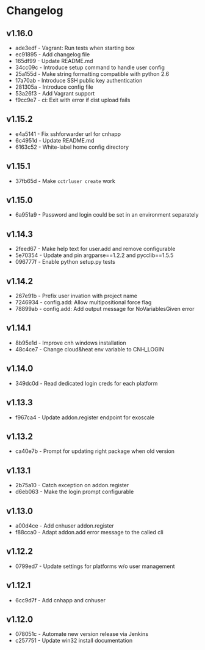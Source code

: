 # Changelog

## v1.16.0

* ade3edf - Vagrant: Run tests when starting box
* ec91895 - Add changelog file
* 165df99 - Update README.md
* 34cc09c - Introduce setup command to handle user config
* 25a155d - Make string formatting compatible with python 2.6
* 17a70ab - Introduce SSH public key authentication
* 281305a - Introduce config file
* 53a26f3 - Add Vagrant support
* f9cc9e7 - ci: Exit with error if dist upload fails

## v1.15.2

* e4a5141 - Fix sshforwarder url for cnhapp
* 6c4951d - Update README.md
* 6163c52 - White-label home config directory

## v1.15.1

* 37fb65d - Make `cctrluser create` work

## v1.15.0

* 6a951a9 - Password and login could be set in an environment separately

## v1.14.3

* 2feed67 - Make help text for user.add and remove configurable
* 5e70354 - Update and pin argparse==1.2.2 and pycclib==1.5.5
* 096777f - Enable python setup.py tests

## v1.14.2

* 267e91b - Prefix user invation with project name
* 7246934 - config.add: Allow multipositional force flag
* 78899ab - config.add: Add output message for NoVariablesGiven error

## v1.14.1

* 8b95e1d - Improve cnh windows installation
* 48c4ce7 - Change cloud&heat env variable to CNH_LOGIN 

## v1.14.0

* 349dc0d - Read dedicated login creds for each platform

## v1.13.3

* f967ca4 - Update addon.register endpoint for exoscale

## v1.13.2

* ca40e7b - Prompt for updating right package when old version

## v1.13.1

* 2b75a10 - Catch exception on addon.register
* d6eb063 - Make the login prompt configurable

## v1.13.0

* a00d4ce - Add cnhuser addon.register
* f88cca0 - Adapt addon.add error message to the called cli

## v1.12.2

* 0799ed7 - Update settings for platforms w/o user management

## v1.12.1

* 6cc9d7f - Add cnhapp and cnhuser 

## v1.12.0

* 078051c - Automate new version release via Jenkins 
* c257751 - Update win32 install documentation 

